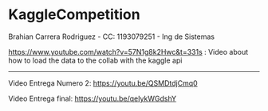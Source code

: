 # KaggleCompetition

Brahian Carrera Rodriguez - CC: 1193079251 - Ing de Sistemas


https://www.youtube.com/watch?v=57N1g8k2Hwc&t=331s : Video about how to load the data to the collab with the kaggle api
__________________________________________________________________________________________________________________________

Video Entrega Numero 2: 
https://youtu.be/QSMDtdjCmq0

Video Entrega final: 
https://youtu.be/qeIykWGdshY

